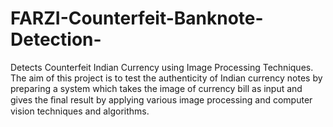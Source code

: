 # FARZI-Counterfeit-Banknote-Detection-
Detects Counterfeit Indian Currency using Image Processing Techniques. The aim of this project is to test the authenticity of Indian currency notes by preparing a system which takes the image of currency bill as input and gives the ﬁnal result by applying various image processing and computer vision techniques and algorithms.
